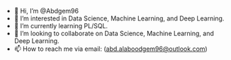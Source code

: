 - 👋 Hi, I’m @Abdgem96
- 👀 I’m interested in Data Science, Machine Learning, and Deep Learning.
- 🌱 I’m currently learning PL/SQL.
- 💞️ I’m looking to collaborate on Data Science, Machine Learning, and Deep Learning.
- 📫 How to reach me via email: (abd.alaboodgem96@outlook.com)

<!---
Abdgem96/Abdgem96 is a ✨ special ✨ repository because its `README.md` (this file) appears on your GitHub profile.
You can click the Preview link to take a look at your changes.
--->
